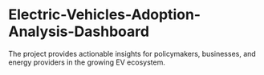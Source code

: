 # Electric-Vehicles-Adoption-Analysis-Dashboard
The project provides actionable insights for policymakers, businesses, and energy providers in the growing EV ecosystem.

